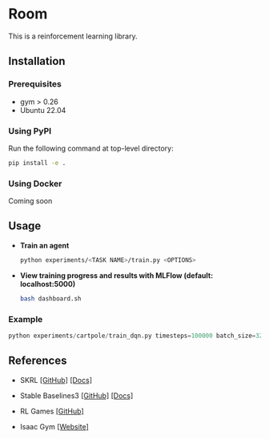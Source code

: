 # Room

This is a reinforcement learning library.

## Installation

### Prerequisites

- gym > 0.26
- Ubuntu 22.04

### Using PyPI

Run the following command at top-level directory:

```bash
pip install -e .
```

### Using Docker

Coming soon

## Usage

- **Train an agent**

  ```bash
  python experiments/<TASK NAME>/train.py <OPTIONS>
  ```

- **View training progress and results with MLFlow (default: localhost:5000)**

  ```bash
  bash dashboard.sh
  ```

### Example

```python
python experiments/cartpole/train_dqn.py timesteps=100000 batch_size=32 agent.epsilon=0.1
```

## References

- SKRL  [[GitHub]](https://github.com/Toni-SM/skrl) [[Docs]](https://skrl.readthedocs.io/en/latest/index.html)

- Stable Baselines3  [[GitHub]](https://github.com/DLR-RM/stable-baselines3) [[Docs]](https://stable-baselines3.readthedocs.io/en/master/index.html)

- RL Games  [[GitHub]](https://github.com/Denys88/rl_games/tree/d6ccfa59c85865bc04d80ca56b3b0276fec82f90)

- Isaac Gym  [[Website]](https://developer.nvidia.com/issac-gym)
